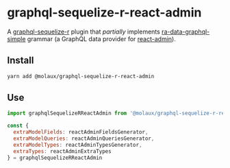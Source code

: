# graphql-sequelize-r-react-admin

A [graphql-sequelize-r](https://github.com/molaux/graphql-sequelize-r) plugin that *partially* implements [ra-data-graphql-simple](https://github.com/marmelab/react-admin/tree/master/packages/ra-data-graphql-simple) grammar (a GraphQL data provider for [react-admin](https://github.com/marmelab/react-admin/)).

## Install

```bash
yarn add @molaux/graphql-sequelize-r-react-admin
```

## Use

```javascript
import graphqlSequelizeRReactAdmin from '@molaux/graphql-sequelize-r-react-admin'

const {
  extraModelFields: reactAdminFieldsGenerator,
  extraModelQueries: reactAdminQueriesGenerator,
  extraModelTypes: reactAdminTypesGenerator,
  extraTypes: reactAdminExtraTypes
} = graphqlSequelizeRReactAdmin
```
